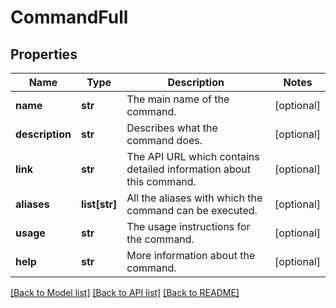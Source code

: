 # CommandFull

## Properties
Name | Type | Description | Notes
------------ | ------------- | ------------- | -------------
**name** | **str** | The main name of the command. | [optional] 
**description** | **str** | Describes what the command does. | [optional] 
**link** | **str** | The API URL which contains detailed information about this command. | [optional] 
**aliases** | **list[str]** | All the aliases with which the command can be executed. | [optional] 
**usage** | **str** | The usage instructions for the command. | [optional] 
**help** | **str** | More information about the command. | [optional] 

[[Back to Model list]](../README.md#documentation-for-models) [[Back to API list]](../README.md#documentation-for-api-endpoints) [[Back to README]](../README.md)


